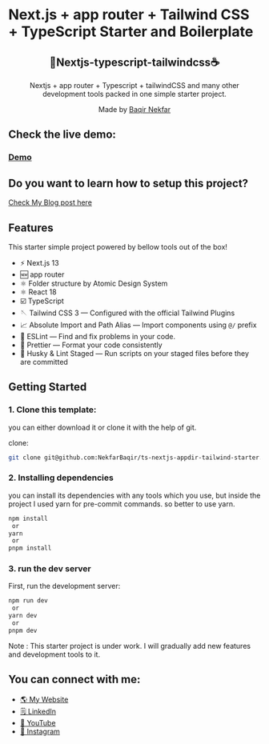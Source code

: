 # Next.js + app router + Tailwind CSS + TypeScript Starter and Boilerplate

<div align="center">
  <h2>🥤Nextjs-typescript-tailwindcss☕</h2>
  <p>Nextjs + app router + Typescript + tailwindCSS and many other development tools packed in one simple starter project. </p>
  <p>Made by <a href="https://www.linkedin.com/in/baqirnekfar123/">Baqir Nekfar</a></p>

</div>

## Check the live demo:
### [Demo](https://nextjs-ts-tailwindcss-demo.vercel.app)

## Do you want to learn how to setup this project?
[Check My Blog post here ](https://www.jsdojo.dev/posts/setup-a-nextjs-with-app-router-typescript-tailwindcss-project-powered-by-eslint-prettier-husky-and-lint-staged)

## Features

This starter simple project powered by bellow tools out of the box!

- ⚡️ Next.js 13
- 🆕 app router
- ⚛️ Folder structure by Atomic Design System
- ⚛️ React 18
- ☑️ TypeScript
- 🪡 Tailwind CSS 3 — Configured with the official Tailwind Plugins
- 📈 Absolute Import and Path Alias — Import components using `@/` prefix
- 📏 ESLint — Find and fix problems in your code.
- 💖 Prettier — Format your code consistently
- 🐶 Husky & Lint Staged — Run scripts on your staged files before they are committed

## Getting Started

### 1. Clone this template:

you can either download it or clone it with the help of git.

clone:

```bash
git clone git@github.com:NekfarBaqir/ts-nextjs-appdir-tailwind-starter.git
```

### 2. Installing dependencies

you can install its dependencies with any tools which you use, but inside the project I used yarn for pre-commit commands.
so better to use yarn.

```bash
npm install
 or
yarn
 or
pnpm install
```

### 3. run the dev server

First, run the development server:

```bash
npm run dev
 or
yarn dev
 or
pnpm dev
```

Note : This starter project is under work. I will gradually add new features and development tools to it.

## You can connect with me:

- [🌎 My Website](https://jsdojo.dev)
- [🗒️ LinkedIn](https://www.linkedin.com/in/baqirnekfar123/)
- [📀 YouTube](https://www.youtube.com/channel/UCttmLaFgHTa2W9qTvb-YTpA)
- [📸 Instagram](https://www.instagram.com/baqirnekfar/)
